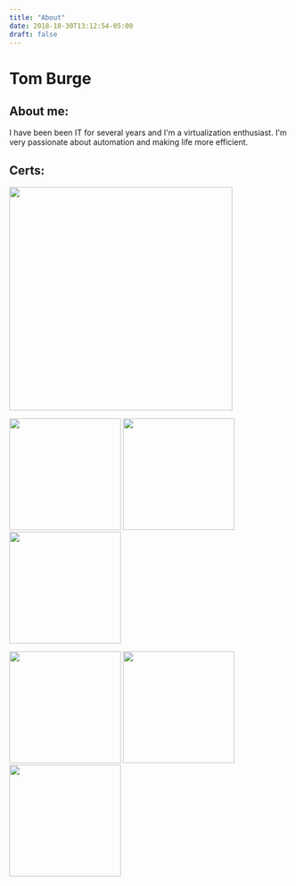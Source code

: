 ```yaml
---
title: "About"
date: 2018-10-30T13:12:54-05:00
draft: false
---
```

# Tom Burge
## About me:

I have been been IT for several years and I'm a virtualization enthusiast. I'm very passionate about automation and making life more efficient.

## Certs:
<p>
<img src="/img/aws-saa.png" width="400"/>
<p>
<img src="/img/vcp7-cma.png" width="200"/>
<img src="/img/vcp6-dcv.png" width="200"/>
<img src="/img/vcp6-dtm.png" width="200"/>
<p>
<img src="/img/vcap6-dcv-deploy.png" width="200"/>
<img src="/img/vcap6-dcv-design.png" width="200"/>
<img src="/img/vcap6-dtm-deploy.png" width="200"/>
